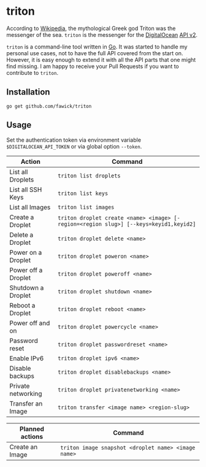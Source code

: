 # triton

According to [Wikipedia](http://en.wikipedia.org/wiki/Triton_%28mythology%29),
the mythological Greek god Triton was the messenger of the sea. `triton` is the
messenger for the [DigitalOcean](https://www.digitalocean.com) [API
v2](https://developers.digitalocean.com/#images).

`triton` is a command-line tool written in [Go](http://www.golang.org). It was
started to handle my personal use cases, not to have the full API covered from
the start on. However, it is easy enough to extend it with all the API parts
that one might find missing. I am happy to receive your Pull Requests if you
want to contribute to `triton`.

## Installation

	go get github.com/fawick/triton

## Usage

Set the authentication token via environment variable `$DIGITALOCEAN_API_TOKEN`
or via global option `--token`.

Action              | Command
--------------------|-----------------------------------------------------------------------------
List all Droplets   | `triton list droplets`
List all SSH Keys   | `triton list keys `
List all Images     | `triton list images`
Create a Droplet    | `triton droplet create <name> <image> [-region=<region slug>] [--keys=keyid1,keyid2]`
Delete a Droplet    | `triton droplet delete <name>`
Power on a Droplet  | `triton droplet poweron <name>`
Power off a Droplet | `triton droplet poweroff <name>`
Shutdown a Droplet  | `triton droplet shutdown <name>`
Reboot a Droplet    | `triton droplet reboot <name>`
Power off and on    | `triton droplet powercycle <name>`
Password reset      | `triton droplet passwordreset <name>`
Enable IPv6         | `triton droplet ipv6 <name>`
Disable backups     | `triton droplet disablebackups <name>`
Private networking  | `triton droplet privatenetworking <name>`
Transfer an Image   | `triton transfer <image name> <region-slug>`


Planned actions    | Command
-------------------|-----------------------------------------------------------------------------
Create an Image    | `triton image snapshot <droplet name> <image name>`

